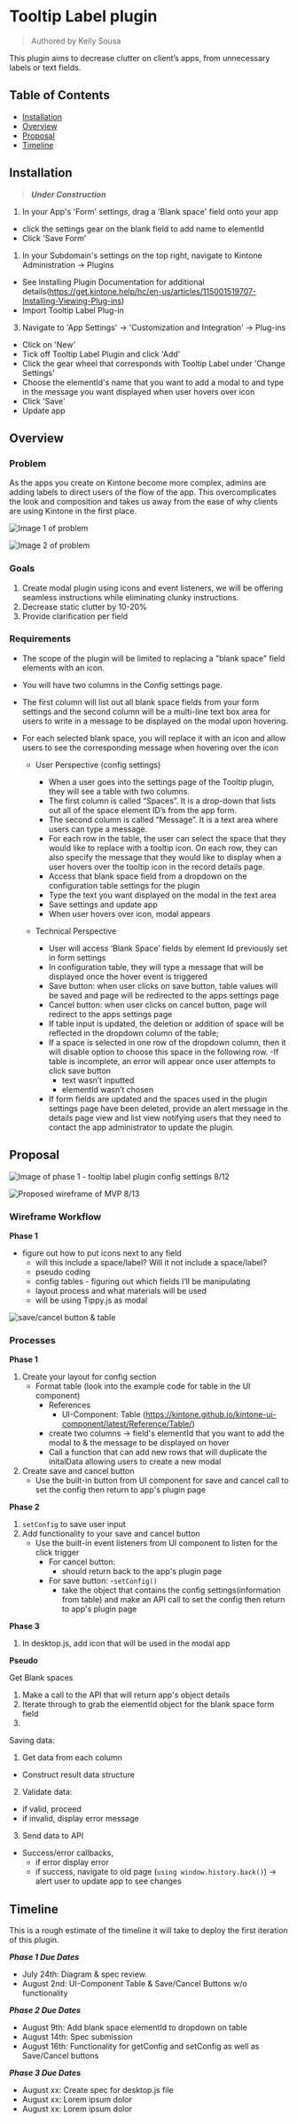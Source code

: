 # Tooltip Label plugin
> Authored by Kelly Sousa

This plugin aims to decrease clutter on client’s apps, from unnecessary labels or text fields. 

## Table of Contents

- [Installation](#installation)
- [Overview](#overview)
- [Proposal](#proposal)
- [Timeline](#timeline)


## Installation
> ***Under Construction***

1. In your App's 'Form' settings, drag a 'Blank space' field onto your app
  - click the settings gear on the blank field to add name to elementId
  - Click 'Save Form'
1. In your Subdomain's settings on the top right, navigate to Kintone Administration -> Plugins
  - See Installing Plugin Documentation for additional details(https://get.kintone.help/hc/en-us/articles/115001519707-Installing-Viewing-Plug-ins)
  - Import Tooltip Label Plug-in
3. Navigate to 'App Settings' -> 'Customization and Integration' -> Plug-ins
  - Click on 'New'
  - Tick off Tooltip Label Plugin and click 'Add'
  - Click the gear wheel that corresponds with Tooltip Label under 'Change Settings'
  - Choose the elementId's name that you want to add a modal to and type in the message you want displayed when user hovers over icon
  - Click 'Save'
  - Update app


## Overview

### **Problem**
 
As the apps you create on Kintone become more complex, admins are adding labels to direct users of the flow of the app. This overcomplicates the look and composition and takes us away from the ease of why clients are using Kintone in the first place.


![Image 1 of problem](https://user-images.githubusercontent.com/45135493/61839338-08c95e80-ae42-11e9-8a42-e6bdb9a5430f.png)

![Image 2 of problem](https://user-images.githubusercontent.com/45135493/61839432-5a71e900-ae42-11e9-95b3-5371f566f25d.png)

### **Goals**
1. Create modal plugin using icons and event listeners, we will be offering seamless instructions while eliminating clunky instructions.
2. Decrease static clutter by 10-20%
3. Provide clarification per field

### **Requirements**
- The scope of the plugin will be limited to replacing a "blank space" field elements with an icon. 
- You will have two columns in the Config settings page. 
- The first column will list out all blank space fields from your form settings and the second column will be a multi-line text box area for users to write in a message to be displayed on the modal upon hovering. 
- For each selected blank space, you will replace it with an icon and allow users to see the corresponding message when hovering over the icon

    - User Perspective (config settings)
      - When a user goes into the settings page of the Tooltip plugin, they will see a table with two columns. 
      - The first column is called “Spaces”. It is a drop-down that lists out all of the space element ID’s from the app form.  
      - The second column is called “Message”. It is a text area where users can type a message.
      - For each row in the table, the user can select the space that they would like to  replace with a tooltip icon. On each row, they can also specify the message that they would like to display when a user hovers over the tooltip icon in the record details page. 
      - Access that blank space field from a dropdown on the configuration table settings for the plugin
      - Type the text you want displayed on the modal in the text area
      - Save settings and update app
      - When user hovers over icon, modal appears

    - Technical Perspective
      - User will access ‘Blank Space’ fields by element Id previously set in form settings
      - In configuration table, they will type a message that will be displayed once the hover event is triggered
      - Save button: when user clicks on save button, table values will be saved and page will be redirected to the apps settings page
      - Cancel button: when user clicks on cancel button, page will redirect to the apps settings page
      - If table input is updated, the deletion or addition of space will be reflected in the dropdown column of the table;
      - If a space is selected in one row of the dropdown column, then it will disable 
    option to choose this space in the following row. 
      -If table is incomplete, an error will appear once user attempts to click save button
        - text wasn’t inputted
        - elementId wasn’t chosen
      - If form fields are updated and the spaces used in the plugin settings page have been deleted, provide an alert message in the details page view and list view notifying users that they need to contact the app administrator to update the plugin. 



## Proposal

![Image of phase 1 - tooltip label plugin config settings 8/12](https://user-images.githubusercontent.com/45135493/62907111-8dfbb100-bd26-11e9-9c34-4f9159da2809.png)


![Proposed wireframe of MVP 8/13](https://user-images.githubusercontent.com/45135493/62977746-7c70e280-bdd4-11e9-8555-77c5f5459da4.png)


### **Wireframe Workflow**

**Phase 1**
- figure out how to put icons next to any field
  - will this include a space/label? Will it not include a space/label?
  - pseudo coding 
  - config tables - figuring out which fields I’ll be manipulating
  - layout process and what materials will be used
  - will be using Tippy.js as modal 

![save/cancel button & table](https://user-images.githubusercontent.com/45135493/61895425-81263300-aec7-11e9-8bf4-6751ed93c99e.png)


### **Processes**

**Phase 1**
1. Create your layout for config section
    - Format table (look into the example code for table in the UI component)
        - References 
            - UI-Component: Table (https://kintone.github.io/kintone-ui-component/latest/Reference/Table/)
        - create two columns -> field's elementId that you want to add the modal to & the message to be displayed on hover
        - Call a function that can add new rows that will duplicate the initalData allowing users to create a new modal
2. Create save and cancel button
    - Use the built-in button from UI component for save and cancel call to set the config then return to app's plugin page


**Phase 2**
1. `setConfig` to save user input
2. Add functionality to your save and cancel button
    - Use the built-in event listeners from UI component to listen for the click trigger
        - For cancel button:
            * should return back to the app's plugin page 
        - For save button: 
          -`setConfig()`
            * take the object that contains the config settings(information from table) and make an API call to set the config then return to app's plugin page

**Phase 3**
1. In desktop.js, add icon that will be used in the modal app          

**Pseudo**

Get Blank spaces
  1. Make a call to the API that will return app's object details
  2. Iterate through to grab the elementId object for the blank space form field
  3.


Saving data:

  1. Get data from each column
  - Construct result data structure
  2. Validate data: 
  - if valid, proceed
  - if invalid, display error message
  3. Send data to API
  - Success/error callbacks, 
    - if error display error
    - if success, navigate to old page (`using window.history.back()`) -> alert user to update app to see changes 


## Timeline
This is a rough estimate of the timeline it will take to deploy the first iteration of this plugin.

***Phase 1 Due Dates***
  - July 24th: Diagram & spec review.
  - August 2nd: UI-Component Table & Save/Cancel Buttons w/o functionality

***Phase 2 Due Dates***
  - August 9th: Add blank space elementId to dropdown on table
  - August 14th: Spec submission
  - August 16th: Functionality for getConfig and setConfig as well as Save/Cancel buttons

***Phase 3 Due Dates***
  - August xx: Create spec for desktop.js file
  - August xx: Lorem ipsum dolor
  - August xx: Lorem ipsum dolor



